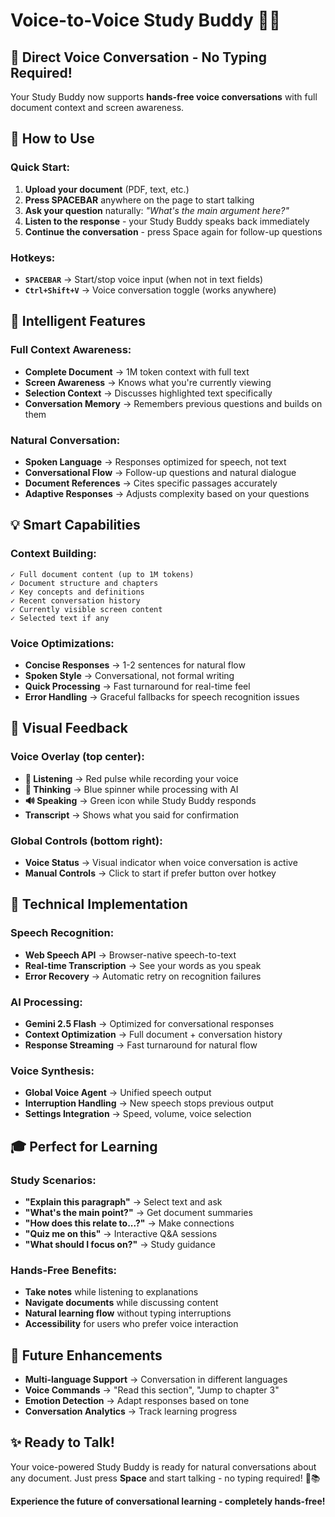 # Voice-to-Voice Study Buddy 🎤🤖

## 🎯 **Direct Voice Conversation - No Typing Required!**

Your Study Buddy now supports **hands-free voice conversations** with full document context and screen awareness.

## 🚀 **How to Use**

### **Quick Start:**
1. **Upload your document** (PDF, text, etc.)
2. **Press SPACEBAR** anywhere on the page to start talking
3. **Ask your question** naturally: *"What's the main argument here?"*
4. **Listen to the response** - your Study Buddy speaks back immediately
5. **Continue the conversation** - press Space again for follow-up questions

### **Hotkeys:**
- **`SPACEBAR`** → Start/stop voice input (when not in text fields)
- **`Ctrl+Shift+V`** → Voice conversation toggle (works anywhere)

## 🧠 **Intelligent Features**

### **Full Context Awareness:**
- **Complete Document** → 1M token context with full text
- **Screen Awareness** → Knows what you're currently viewing
- **Selection Context** → Discusses highlighted text specifically
- **Conversation Memory** → Remembers previous questions and builds on them

### **Natural Conversation:**
- **Spoken Language** → Responses optimized for speech, not text
- **Conversational Flow** → Follow-up questions and natural dialogue
- **Document References** → Cites specific passages accurately
- **Adaptive Responses** → Adjusts complexity based on your questions

## 💡 **Smart Capabilities**

### **Context Building:**
```
✓ Full document content (up to 1M tokens)
✓ Document structure and chapters
✓ Key concepts and definitions
✓ Recent conversation history
✓ Currently visible screen content
✓ Selected text if any
```

### **Voice Optimizations:**
- **Concise Responses** → 1-2 sentences for natural flow
- **Spoken Style** → Conversational, not formal writing
- **Quick Processing** → Fast turnaround for real-time feel
- **Error Handling** → Graceful fallbacks for speech recognition issues

## 🎨 **Visual Feedback**

### **Voice Overlay (top center):**
- **🔴 Listening** → Red pulse while recording your voice
- **🧠 Thinking** → Blue spinner while processing with AI
- **🔊 Speaking** → Green icon while Study Buddy responds
- **Transcript** → Shows what you said for confirmation

### **Global Controls (bottom right):**
- **Voice Status** → Visual indicator when voice conversation is active
- **Manual Controls** → Click to start if prefer button over hotkey

## 🔧 **Technical Implementation**

### **Speech Recognition:**
- **Web Speech API** → Browser-native speech-to-text
- **Real-time Transcription** → See your words as you speak
- **Error Recovery** → Automatic retry on recognition failures

### **AI Processing:**
- **Gemini 2.5 Flash** → Optimized for conversational responses
- **Context Optimization** → Full document + conversation history
- **Response Streaming** → Fast turnaround for natural flow

### **Voice Synthesis:**
- **Global Voice Agent** → Unified speech output
- **Interruption Handling** → New speech stops previous output
- **Settings Integration** → Speed, volume, voice selection

## 🎓 **Perfect for Learning**

### **Study Scenarios:**
- **"Explain this paragraph"** → Select text and ask
- **"What's the main point?"** → Get document summaries
- **"How does this relate to...?"** → Make connections
- **"Quiz me on this"** → Interactive Q&A sessions
- **"What should I focus on?"** → Study guidance

### **Hands-Free Benefits:**
- **Take notes** while listening to explanations
- **Navigate documents** while discussing content
- **Natural learning flow** without typing interruptions
- **Accessibility** for users who prefer voice interaction

## 🔮 **Future Enhancements**

- **Multi-language Support** → Conversation in different languages
- **Voice Commands** → "Read this section", "Jump to chapter 3"
- **Emotion Detection** → Adapt responses based on tone
- **Conversation Analytics** → Track learning progress

## ✨ **Ready to Talk!**

Your voice-powered Study Buddy is ready for natural conversations about any document. Just press **Space** and start talking - no typing required! 🎤📚

**Experience the future of conversational learning - completely hands-free!** 